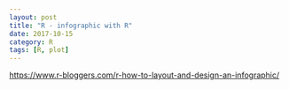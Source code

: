 ```yaml
---
layout: post
title: "R - infographic with R"
date: 2017-10-15
category: R
tags: [R, plot]
---
```


https://www.r-bloggers.com/r-how-to-layout-and-design-an-infographic/
